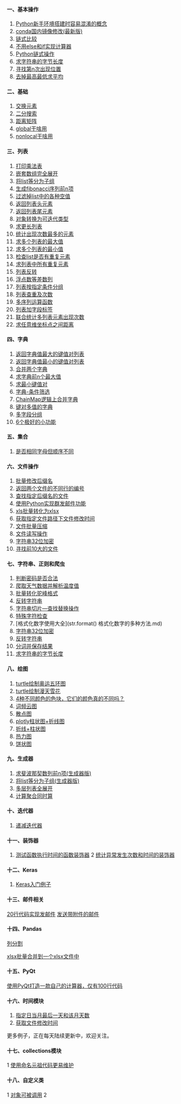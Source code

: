#### 一、基本操作

1. [Python新手环境搭建时容易混淆的概念](Python新手环境搭建时容易混淆的概念.md)
2. [conda国内镜像修改(最新版)](conda国内镜像修改(最新版).md)
3. [链式比较](链式比较.md)
4. [不用else和if实现计算器](不用else和if实现计算器.md)
5. [Python链式操作](Python链式操作.md)
6. [求字符串的字节长度](求字符串的字节长度.md)
7. [寻找第n次出现位置](寻找第n次出现位置.md)
8. [去掉最高最低求平均](去掉最高最低求平均.md)

#### 二、基础

1. [交换元素](交换元素.md)
2. [二分搜索](二分搜索.md)
3. [距离矩阵](距离矩阵.md)
4. [global干啥用](global.md)
5. [nonlocal干啥用](nonlocal.md)


#### 三、列表

1. [打印乘法表](打印乘法表.md)
2. [嵌套数组完全展开](嵌套数组完全展开.md)
3. [将list等分为子组](./将list等分为子组.md)
4. [生成fibonacci序列前n项](生成fibonacci序列前n项.md)
5. [过滤掉list中的各种空值](过滤掉list中的各种空值.md)
6. [返回列表头元素](返回列表头元素.md)
7. [返回列表尾元素](返回列表尾元素.md)
8. [对象转换为可迭代类型](./对象转换为可迭代类型.md)
9. [求更长列表](求更长列表.md)
10. [统计出现次数最多的元素](统计出现次数最多的元素.md)
11. [求多个列表的最大值](求多个列表的最大值.md)
12. [求多个列表的最小值](求多个列表的最小值.md)
13. [检查list是否有重复元素](检查list是否有重复元素.md)
14. [求列表中所有重复元素](求列表中所有重复元素.md)
15. [列表反转](列表反转.md)
17. [浮点数等差数列](浮点数等差数列.md)
17. [列表按指定条件分组](./对列表按指定条件分组.md)
18. [列表查重及次数](列表查重及次数.md)
19. [多序列运算函数](多序列运算函数.md)
20. [列表加字段标签](列表加字段标签.md)
21. [联合统计多列表元素出现次数](Counter的高级用法.md)
22. [求任意维坐标点之间距离](./求任意维坐标点之间距离.md)

####  四、字典

1. [返回字典值最大的键值对列表](返回字典值最大的键值对列表.md)
2. [返回字典值最小的键值对列表](返回字典值最小的键值对列表.md)
3. [合并两个字典](合并两个字典.md)
4. [求字典前n个最大值](求字典前n个最大值.md)
5. [求最小键值对](求最小键值对.md)
6. [字典-条件筛选](字典-条件筛选.md)
7. [ChainMap逻辑上合并字典](ChainMap逻辑上合并字典.md)
8. [键对多值的字典](defaultdict.md)
9. [多字段分组](groupby分组.md)
10. [6个极好的小功能](list_generator.md)

####  五、集合
1. [是否相同字母但顺序不同](是否相同字母但顺序不同.md)


#### 六、文件操作
1. [批量修改后缀名](./批量修改后缀名.md)
2. [返回两个文件的不同行的编号](返回两个文件的不同行的编号.md)
3. [查找指定后缀名的文件](查找指定文件格式文件.md)
4. [使用Python实现群发邮件功能](自动群发邮件.md)
5. [xls批量转化为xlsx](xls批量转化为xlsx.md)
6. [获取指定文件路径下文件修改时间](获取指定文件路径下文件修改时间.md)
7. [文件批量压缩](文件批量压缩.md)
8. [文件读写操作](文件读写操作.md)
9. [字符串32位加密](字符串32位加密.md)
10. [寻找前10大的文件](找出前10大的文件.md)


#### 七、字符串、正则和爬虫
1. [判断密码是否合法](判断密码是否合法.md)
2. [爬取天气数据并解析温度值](爬取天气数据并解析温度值.md)
3. [批量转化驼峰格式](批量转化为驼峰格式.md)
4. [反转字符串](反转字符串1.md)
5. [字符串切片—查找替换操作](字符串切片—查找替换操作.md)
6. [特殊字符检查](特殊字符检查.md)
7. [格式化数字使用大全](str.format() 格式化数字的多种方法.md)
8. [字符串32位加密](字符串32位加密.md)
9. [反转字符串](反转字符串1.md)
10. [分词并保存结果](分词并保存结果.md)
11. [求字符串的字节长度](求字符串的字节长度.md)

####  八、绘图

1. [turtle绘制奥运五环图](turtle绘制奥运五环图.md)
2. [turtle绘制漫天雪花](turtle绘制漫天雪花.md)
3. [4种不同颜色的色块，它们的颜色真的不同吗？](4种不同颜色的色块，它们的颜色真的不同吗？.md)
4. [词频云图](词频云图.md)
5. [散点图](散点图.md)
6. [plotly柱状图+折线图](./折线+柱状图.md)
7. [折线+柱状图](折线+柱状图.md)
8. [热力图](热力图.md)
9. [饼状图](饼状图.md)


#### 九、生成器
1. [求斐波那契数列前n项(生成器版)](求斐波那契数列前n项(生成器版).md)
2. [将list等分为子组(生成器版)](将list等分为子组(生成器版).md)
3. [多层列表全展开](多层列表转为单层列表.md)
4. [计算聚合同时算](计算聚合同时算.md)

#### 十、迭代器

1. [递减迭代器](迭代器递减.md)



####  十一、装饰器

1. [测试函数执行时间的函数装饰器](测试函数执行时间的函数装饰器.md)
2 [统计异常发生次数和时间的装饰器](统计异常发生次数和时间的装饰器.md)


#### 十二、Keras
1. [Keras入门例子](Keras入门例子.md)

#### 十三、邮件相关
[20行代码实现发邮件](简单邮件.md)
[发送带附件的邮件](自动群发邮件.md)


#### 十四、Pandas
[列分割](split_csv.py)

[xlsx批量合并到一个xlsx文件中](xlsx批量合并到一个xlsx文件中.md)

#### 十五、PyQt

[使用PyQt打造一款自己的计算器，仅有100行代码](./src/calculator2.py)


#### 十六、时间模块
1. [指定日当月最后一天和该月天数](计算指定日期当月最后一天的日期和该月天数.md)
2. [获取文件修改时间](获取指定文件路径下文件修改时间.md)

更多例子，正在每天陆续更新中，欢迎关注。

#### 十七、collections模块

1 [使用命名元祖代码更易维护](使用命名元祖代码更易维护.md)

#### 十八、自定义类
1 [对象可被调用](对象可被调用.md)
2 
